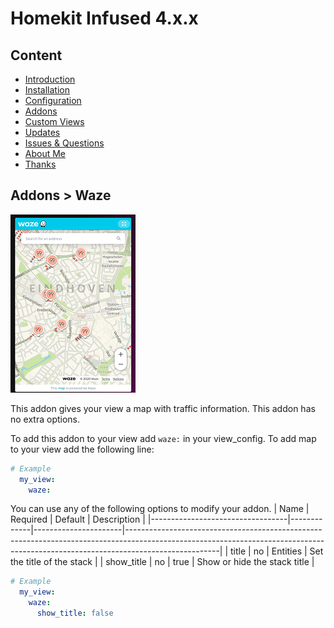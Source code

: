 # Homekit Infused 4.x.x

## Content
- [Introduction](index.md)
- [Installation](installation.md)
- [Configuration](configuration.md)
- [Addons](addons.md)
- [Custom Views](custom_views.md)
- [Updates](updates.md)
- [Issues & Questions](issues.md)
- [About Me](about.md)
- [Thanks](thanks.md)

## Addons > Waze

![Homekit Infused](../images/waze-card.png)

This addon gives your view a map with traffic information.
This addon has no extra options.

To add this addon to your view add `waze:` in your view_config.
To add map to your view add the following line:

```yaml
# Example
  my_view:
    waze:
```

You can use any of the following options to modify your addon.
| Name | Required | Default | Description |
|----------------------------------|-------------|----------------------|-----------------------------------------------------------------------------------------------------------------------------------------------------------------------------------|
| title | no | Entities | Set the title of the stack |
| show_title | no | true | Show or hide the stack title |

```yaml
# Example
  my_view:
    waze:
      show_title: false
```              